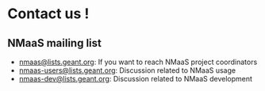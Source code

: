 # **Contact us !**

## NMaaS mailing list

- [nmaas@lists.geant.org](mailto:nmaas@lists.geant.org): If you want to reach NMaaS project coordinators
- [nmaas-users@lists.geant.org](mailto:nmaas-users@lists.geant.org): Discussion related to NMaaS usage
- [nmaas-dev@lists.geant.org](mailto:nmaas-dev@lists.geant.org): Discussion related to NMaaS development

